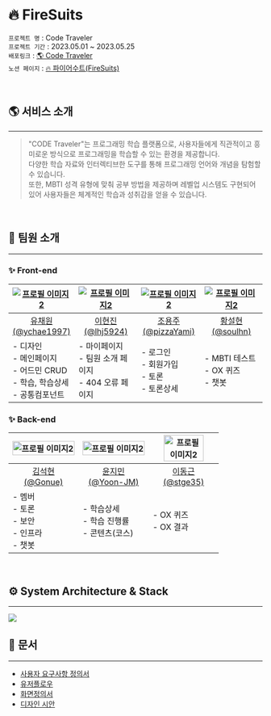 # 🔥 FireSuits

`프로젝트 명` : Code Traveler <br>
`프로젝트 기간` : 2023.05.01 ~ 2023.05.25 <br>
`배포링크` : <a href="http://codetraveler.s3-website.ap-northeast-2.amazonaws.com/">🌎 Code Traveler</a> <br>
`노션 페이지` : <a href="https://codestates.notion.site/FireSuits-6dc1a7150e464e0095f569e66bae353c">🔥 파이어수트(FireSuits)</a>

<br>

## 🌎 서비스 소개
<hr>

> "CODE Traveler"는 프로그래밍 학습 플랫폼으로, 사용자들에게 직관적이고 흥미로운 방식으로 프로그래밍을 학습할 수 있는 환경을 제공합니다. <br>다양한 학습 자료와 인터렉티브한 도구를 통해 프로그래밍 언어와 개념을 탐험할 수 있습니다. <br> 또한, MBTI 성격 유형에 맞춰 공부 방법을 제공하며 레벨업 시스템도 구현되어 있어 사용자들은 체계적인 학습과 성취감을 얻을 수 있습니다.

<br>

## 🌟 팀원 소개
<hr>

### ✨ Front-end
<table>
  <thead>
  <th align="center" style="width:25%"><a href="https://github.com/ychae1997"><img src="https://file.notion.so/f/s/0137561b-f62c-48ee-9806-03356b5f2e7d/%E1%84%86%E1%85%A6%E1%84%90%E1%85%A1%E1%84%86%E1%85%A9%E1%86%BC.webp?id=a1cf994b-329d-467e-ae0e-c02da0fe439b&table=block&spaceId=82d63a72-8254-4cde-bf1e-b2597b7c099c&expirationTimestamp=1685212292683&signature=QGNzOjhJYUketcsfV57Wy5Wc7AxQ4BQXNWs9kUh0Qs4" alt="프로필 이미지2" ></a></th>
  <th align="center"  style="width:25%"><a href="https://github.com/lhj5924"><img src="https://codestates.notion.site/image/https%3A%2F%2Fmblogthumb-phinf.pstatic.net%2FMjAxNzAxMDFfMjAz%2FMDAxNDgzMjM2MjkzOTI1.1Nv9C_136HTHpmlWWkleVB4DUdAJVMMaHZG-6nVIipEg.280KOgVkButOhhbWJdSWJdd2ApopJtC7Qh0ZvKEO8WQg.PNG.hanee218%2F4.png%3Ftype%3Dw2?id=37141fc7-0a54-4686-9e29-24ebefa69d24&table=block&spaceId=82d63a72-8254-4cde-bf1e-b2597b7c099c&width=380&userId=&cache=v2" alt="프로필 이미지2" ></a></th>
  <th align="center"  style="width:25%"><a href="https://github.com/pizzaYami"><img src="https://codestates.notion.site/image/https%3A%2F%2Fs3-us-west-2.amazonaws.com%2Fsecure.notion-static.com%2F73ee2a63-535d-468e-8dc3-d6a2d848b817%2F%25E1%2584%2591%25E1%2585%25A1%25E1%2584%258B%25E1%2585%25B5%25E1%2584%2585%25E1%2585%25B5.jpeg?id=a88894b3-9c24-4432-8a66-2634f1c05c53&table=block&spaceId=82d63a72-8254-4cde-bf1e-b2597b7c099c&width=380&userId=&cache=v2" alt="프로필 이미지2" ></a></th>
  <th align="center"  style="width:25%"><a href="https://github.com/soulhn"><img src="https://codestates.notion.site/image/https%3A%2F%2Fs3-us-west-2.amazonaws.com%2Fsecure.notion-static.com%2Fe239b463-5300-4e7d-a740-26bcfed93a6b%2Fpangpang.jpeg?id=5eade385-347f-496f-9f25-3259202b84eb&table=block&spaceId=82d63a72-8254-4cde-bf1e-b2597b7c099c&width=290&userId=&cache=v2" alt="프로필 이미지2" ></a></th>
  </thead>
  <tbody>
  <tr>
  <td align="center"><a href="https://github.com/Gonue">유채원<br>(@ychae1997)</a></td>
  <td align="center"><a href="https://github.com/Gonue">이현진<br>(@lhj5924)</a></td>
  <td align="center"><a href="https://github.com/Gonue">조용주<br>(@pizzaYami)</a></td>
  <td align="center"><a href="https://github.com/Gonue">황설현<br>(@soulhn)</a></td>
  </tr>
  <tr>
  <td align="left">
    - 디자인 <br>
    - 메인페이지 <br>
    - 어드민 CRUD <br>
    - 학습, 학습상세 <br>
    - 공통컴포넌트 <br>
  </td>
  <td align="left">
    - 마이페이지 <br>
    - 팀원 소개 페이지 <br>
    - 404 오류 페이지 <br>
  </td>
  <td align="left">
    - 로그인 <br>
    - 회원가입 <br>
    - 토론 <br>
    - 토론상세 <br>
  </td>
  <td align="left">
    - MBTI 테스트 <br>
    - OX 퀴즈 <br>
    - 챗봇 <br>
  </td>
  </tr>
  </tbody>
</table>

### ✨ Back-end
<table >
  <thead>
  <th align="center" style="width:33.33%"><a href="https://github.com/Gonue" style="width:100%"><img style="width:100%; object-fit:cover" src="https://avatars.githubusercontent.com/u/109960034?v=4" alt="프로필 이미지2" ></a></th>
  <th align="center" style="width:33.33%"><a style="width:100%" href="https://github.com/Yoon-JM"><img style="width:100%; object-fit:cover" src="https://codestates.notion.site/image/https%3A%2F%2Fs3-us-west-2.amazonaws.com%2Fsecure.notion-static.com%2Ffb1525ad-fe27-4e82-aebb-6f485487fb04%2Fpokemonag088_-_%25EB%25B0%2594%25EB%2582%2598%25EB%2582%2598_%25EB%2582%2598%25EB%25A7%2588%25EC%25BC%2580%25EB%25A1%259C%25EC%259B%2590%25EC%259D%2598_%25EC%25B9%25B4%25EB%25B9%2584%25EA%25B3%25A4(012841)16-51-04_imn1234.jpg?id=3dc13f83-dfc3-4cb8-b09c-cacda8609f0b&table=block&spaceId=82d63a72-8254-4cde-bf1e-b2597b7c099c&width=1100&userId=&cache=v2" alt="프로필 이미지2" ></a></th>
  <th align="center" style="width:33.33%"><a style="width:100%" href="https://github.com/stge35"><img style="width:80%; padding: 0 10%" src="https://codestates.notion.site/image/https%3A%2F%2Fs3-us-west-2.amazonaws.com%2Fsecure.notion-static.com%2Fcced3b8b-bf23-4b8b-9ff3-56f1ac89b7f3%2Fpngwing.com.png?id=58d3b831-1d7a-4ed6-9357-74c603dd7b16&table=block&spaceId=82d63a72-8254-4cde-bf1e-b2597b7c099c&width=1280&userId=&cache=v2" alt="프로필 이미지2" ></a></th>
  
  </thead>
  <tbody>
  <tr>
  <td align="center"><a href="https://github.com/Gonue">김석현<br>(@Gonue)</a></td>
  <td align="center"><a href="https://github.com/Gonue">윤지민<br>(@Yoon-JM)</a></td>
  <td align="center"><a href="https://github.com/Gonue">이동근<br>(@stge35)</a></td>
  </tr>
  <tr>
  <td align="left">
    - 멤버 <br>
    - 토론 <br>
    - 보안 <br>
    - 인프라 <br>
    - 챗봇 <br>
  </td>
  <td align="left">
    - 학습상세 <br>
    - 학습 진행률 <br>
    - 콘텐츠(코스) <br>
  </td>
  <td align="left">
    - OX 퀴즈 <br>
    - OX 결과 <br>
  </td>
  </tr>
  </tbody>
</table>

<br>

## ⚙️ System Architecture & Stack
<hr>

<img src="https://cdn.discordapp.com/attachments/1097749422852558848/1110912408559571044/image.png" />

<br>

## 📝 문서
<hr>

- <a href="https://codestates.notion.site/e6500089472549928a8cfbdc1fea135f">사용자 요구사항 정의서</a>
- <a href="https://www.figma.com/file/vDrOkZJDk64SVXCqOJOQNu/User-Flow?type=whiteboard&t=XXWJ6ucj995mBHG7-1">유저플로우</a>
- <a href="https://codestates.notion.site/1ecbd34acc9546cd8c93075a74a53b2d">화면정의서</a>
- <a href="https://www.figma.com/file/yWM0jRz3QqY6DmU36IRqBs/%EC%8B%9C%EC%95%88?type=design&node-id=0%3A1&t=XXWJ6ucj995mBHG7-1">디자인 시안</a>

